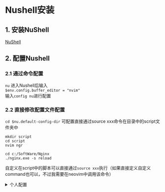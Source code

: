 # Nushell安装
## 1. 安装NuShell
[NuShell](https://github.com/nushell/nushell/releases)

## 2. 配置Nushell
### 2.1 通过命令配置
`nu` 进入Nushell后输入  
`$env.config.buffer_editor = "nvim"`  
输入`config nu`进行配置

### 2.2 直接修改配置文件配置
`cd $nu.default-config-dir`
可配置直接通过source xxx命令在目录中的script文件夹中
```shell
mkdir script
cd script
nvim ngr
```
```text
cd c:/SoftWare/Nginx
./nginx.exe -s reload
```
自定义在script中的脚本可以直接通过`source xxx`执行（如果直接定义自定义command也可以，不过我需要在neovim中调用该命令）

<details>
<summary>个人配置</summary>

```text
# config.nu
#
# Installed by:
# version = "0.102.0"
#
# This file is used to override default Nushell settings, define
# (or import) custom commands, or run any other startup tasks.
# See https://www.nushell.sh/book/configuration.html
#
# This file is loaded after env.nu and before login.nu
#
# You can open this file in your default editor using:
# config nu
#
# See `help config nu` for more options
#
# You can remove these comments if you want or leave
# them for future reference.

$env.STARSHIP_SHELL = "nu"

def create_left_prompt [] {
    starship prompt --cmd-duration $env.CMD_DURATION_MS $'--status=($env.LAST_EXIT_CODE)'
}

# Use nushell functions to define your right and left prompt
$env.PROMPT_COMMAND = { || create_left_prompt }
$env.PROMPT_COMMAND_RIGHT = ""

# The prompt indicators are environmental variables that represent
# the state of the prompt
$env.PROMPT_INDICATOR = ""
$env.PROMPT_INDICATOR_VI_INSERT = ": "
$env.PROMPT_INDICATOR_VI_NORMAL = "〉"
$env.PROMPT_MULTILINE_INDICATOR = "::: "

# 用nvim配置Nushell
$env.config.buffer_editor = "nvim"

# 关闭初始banner
$env.config.show_banner = false

# 集成wezterm会有换行问题，需要关闭
$env.config.shell_integration.osc133 = false

# 通过vi模式使用
$env.config.edit_mode = 'vi'

def n [file] {
  nvim $file
}

def nn [] {
  cd ~/AppData/Local/nvim
  n ./
}

def ngr [] {
  cd c:/SoftWare/Nginx
  nginx.exe -s reload
}

def ngc [] {
  cd c:/SoftWare/Nginx/conf/conf.d
  n xw.conf
}
```
</details>
